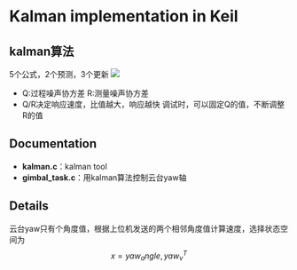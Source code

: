 # Kalman implementation in Keil
## kalman算法
5个公式，2个预测，3个更新
![](https://github.com/bbidong/kalman-in-keil/blob/master/images/kalman.jpg)
- Q:过程噪声协方差
R:测量噪声协方差
- Q/R决定响应速度，比值越大，响应越快
调试时，可以固定Q的值，不断调整R的值
## Documentation
- **kalman.c**：kalman tool
- **gimbal_task.c**：用kalman算法控制云台yaw轴
## Details
云台yaw只有个角度值，根据上位机发送的两个相邻角度值计算速度，选择状态空间为$$x={yaw_angle,yaw_v}^T$$
